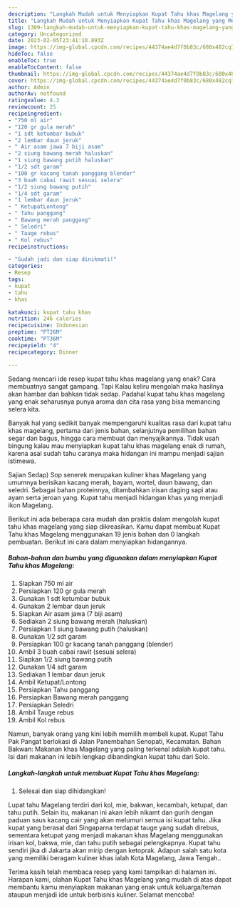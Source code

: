 ```yaml
---
description: "Langkah Mudah untuk Menyiapkan Kupat Tahu khas Magelang yang Menggugah Selera "
title: "Langkah Mudah untuk Menyiapkan Kupat Tahu khas Magelang yang Menggugah Selera "
slug: 1309-langkah-mudah-untuk-menyiapkan-kupat-tahu-khas-magelang-yang-menggugah-selera
category: Uncategorized
date: 2023-02-05T23:41:10.893Z
image: https://img-global.cpcdn.com/recipes/44374ae4d7f0b83c/680x482cq70/kupat-tahu-khas-magelang-foto-resep-utama.jpg
hideToc: false
enableToc: true
enableTocContent: false
thumbnail: https://img-global.cpcdn.com/recipes/44374ae4d7f0b83c/680x482cq70/kupat-tahu-khas-magelang-foto-resep-utama.jpg
cover: https://img-global.cpcdn.com/recipes/44374ae4d7f0b83c/680x482cq70/kupat-tahu-khas-magelang-foto-resep-utama.jpg
author: Admin
authorAv: notfound
ratingvalue: 4.3
reviewcount: 25
recipeingredient:
- "750 ml air"
- "120 gr gula merah"
- "1 sdt ketumbar bubuk"
- "2 lembar daun jeruk"
- " Air asam jawa 7 biji asam"
- "2 siung bawang merah haluskan"
- "1 siung bawang putih haluskan"
- "1/2 sdt garam"
- "100 gr kacang tanah panggang blender"
- "3 buah cabai rawit sesuai selera"
- "1/2 siung bawang putih"
- "1/4 sdt garam"
- "1 lembar daun jeruk"
- " KetupatLontong"
- " Tahu panggang"
- " Bawang merah panggang"
- " Seledri"
- " Tauge rebus"
- " Kol rebus"
recipeinstructions:

- "Sudah jadi dan siap dinikmati!"
categories:
- Resep
tags:
- kupat
- tahu
- khas

katakunci: kupat tahu khas 
nutrition: 246 calories
recipecuisine: Indonesian
preptime: "PT26M"
cooktime: "PT36M"
recipeyield: "4"
recipecategory: Dinner

---
```



Sedang mencari ide resep kupat tahu khas magelang yang enak? Cara membuatnya sangat gampang. Tapi Kalau keliru mengolah maka hasilnya akan hambar dan bahkan tidak sedap. Padahal kupat tahu khas magelang yang enak seharusnya punya aroma dan cita rasa yang bisa memancing selera kita.


Banyak hal yang sedikit banyak mempengaruhi kualitas rasa dari kupat tahu khas magelang, pertama dari jenis bahan, selanjutnya pemilihan bahan segar dan bagus, hingga cara membuat dan menyajikannya. Tidak usah bingung kalau mau menyiapkan kupat tahu khas magelang enak di rumah, karena asal sudah tahu caranya maka hidangan ini mampu menjadi sajian istimewa.

Sajian Sedap) Sop senerek merupakan kuliner khas Magelang yang umumnya berisikan kacang merah, bayam, wortel, daun bawang, dan seledri. Sebagai bahan proteinnya, ditambahkan irisan daging sapi atau ayam serta jeroan yang. Kupat tahu menjadi hidangan khas yang menjadi ikon Magelang.


Berikut ini ada beberapa cara mudah dan praktis dalam mengolah kupat tahu khas magelang yang siap dikreasikan. Kamu dapat membuat Kupat Tahu khas Magelang menggunakan 19 jenis bahan dan 0 langkah pembuatan. Berikut ini cara dalam menyiapkan hidangannya.

<!--inarticleads1-->

##### Bahan-bahan dan bumbu yang digunakan dalam menyiapkan Kupat Tahu khas Magelang:

1. Siapkan 750 ml air
1. Persiapkan 120 gr gula merah
1. Gunakan 1 sdt ketumbar bubuk
1. Gunakan 2 lembar daun jeruk
1. Siapkan  Air asam jawa (7 biji asam)
1. Sediakan 2 siung bawang merah (haluskan)
1. Persiapkan 1 siung bawang putih (haluskan)
1. Gunakan 1/2 sdt garam
1. Persiapkan 100 gr kacang tanah panggang (blender)
1. Ambil 3 buah cabai rawit (sesuai selera)
1. Siapkan 1/2 siung bawang putih
1. Gunakan 1/4 sdt garam
1. Sediakan 1 lembar daun jeruk
1. Ambil  Ketupat/Lontong
1. Persiapkan  Tahu panggang
1. Persiapkan  Bawang merah panggang
1. Persiapkan  Seledri
1. Ambil  Tauge rebus
1. Ambil  Kol rebus


Namun, banyak orang yang kini lebih memilih membeli kupat. Kupat Tahu Pak Pangat berlokasi di Jalan Panembahan Senopati, Kecamatan. Bahan Bakwan: Makanan khas Magelang yang paling terkenal adalah kupat tahu. Isi dari makanan ini lebih lengkap dibandingkan kupat tahu dari Solo. 

<!--inarticleads2-->

##### Langkah-langkah untuk membuat Kupat Tahu khas Magelang:


1. Selesai dan siap dihidangkan!

Lupat tahu Magelang terdiri dari kol, mie, bakwan, kecambah, ketupat, dan tahu putih. Selain itu, makanan ini akan lebih nikamt dan gurih dengan paduan saus kacang cair yang akan melumuri semua isi kupat tahu. Jika kupat yang berasal dari Singaparna terdapat tauge yang sudah direbus, sementara ketupat yang menjadi makanan khas Magelang menggunakan irisan kol, bakwa, mie, dan tahu putih sebagai pelengkapnya. Kupat tahu sendiri jika di Jakarta akan mirip dengan ketoprak. Adapun salah satu kota yang memiliki beragam kuliner khas ialah Kota Magelang, Jawa Tengah.. 

Terima kasih telah membaca resep yang kami tampilkan di halaman ini. Harapan kami, olahan Kupat Tahu khas Magelang yang mudah di atas dapat membantu kamu menyiapkan makanan yang enak untuk keluarga/teman ataupun menjadi ide untuk berbisnis kuliner. Selamat mencoba!
